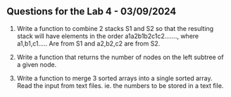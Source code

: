 ## Questions for the Lab 4 - 03/09/2024

1. Write a function to combine 2 stacks S1 and S2 so that the resulting stack will have elements in the order a1a2b1b2c1c2......., where a1,b1,c1..... Are from S1 and a2,b2,c2 are from S2.

2. Write a function that returns the number of nodes on the left subtree of a given node.

3. Write a function to merge 3 sorted arrays into a single sorted array.
Read the input from text files. ie. the numbers to be stored in a text file.